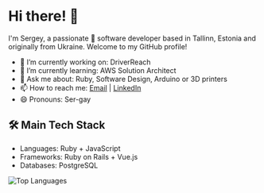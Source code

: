 # Hi there! 👋

I'm Sergey, a passionate 🚀 software developer based in Tallinn, Estonia and originally from Ukraine. Welcome to my GitHub profile!

- 🔭 I’m currently working on: DriverReach
- 🌱 I’m currently learning: AWS Solution Architect
- 💬 Ask me about: Ruby, Software Design, Arduino or 3D printers
- 📫 How to reach me: [Email](mailto:serhii.virovkin@gmail.com) | [LinkedIn](https://www.linkedin.com/in/sverevkin/)
- 😄 Pronouns: Ser-gay

## 🛠️ Main Tech Stack

- Languages: Ruby + JavaScript
- Frameworks: Ruby on Rails + Vue.js
- Databases: PostgreSQL

![Top Languages](https://github-readme-stats.vercel.app/api/top-langs/?username=sergey-verevkin)
